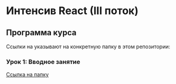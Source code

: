 # Интенсив React (III поток)

## Программа курса

Ссылки на указывают на конкретную папку в этом репозитории:

### **Урок 1**: Вводное занятие
[Ссылка на папку ](https://github.com/pstnv/Y_LAB-react/tree/main/task_1)